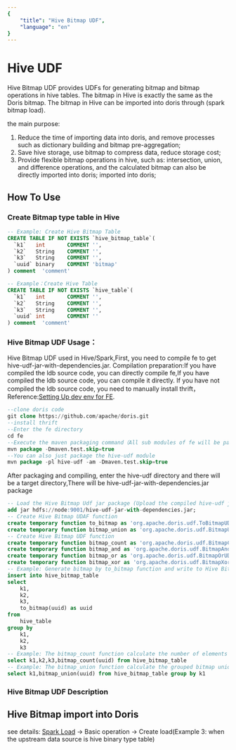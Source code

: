 ```yaml
---
{
    "title": "Hive Bitmap UDF",
    "language": "en"
}
---
```


<!-- 
Licensed to the Apache Software Foundation (ASF) under one
or more contributor license agreements.  See the NOTICE file
distributed with this work for additional information
regarding copyright ownership.  The ASF licenses this file
to you under the Apache License, Version 2.0 (the
"License"); you may not use this file except in compliance
with the License.  You may obtain a copy of the License at
  http://www.apache.org/licenses/LICENSE-2.0
Unless required by applicable law or agreed to in writing,
software distributed under the License is distributed on an
"AS IS" BASIS, WITHOUT WARRANTIES OR CONDITIONS OF ANY
KIND, either express or implied.  See the License for the
specific language governing permissions and limitations
under the License.
-->

# Hive UDF

 Hive Bitmap UDF provides UDFs for generating bitmap and bitmap operations in hive tables. The bitmap in Hive is exactly the same as the Doris bitmap. The bitmap in Hive can be imported into doris through (spark bitmap load).

 the main purpose:
  1. Reduce the time of importing data into doris, and remove processes such as dictionary building and bitmap pre-aggregation;
  2. Save hive storage, use bitmap to compress data, reduce storage cost;
  3. Provide flexible bitmap operations in hive, such as: intersection, union, and difference operations, and the calculated bitmap can also be directly imported into doris; imported into doris;

## How To Use

### Create Bitmap type table in Hive

```sql
-- Example: Create Hive Bitmap Table
CREATE TABLE IF NOT EXISTS `hive_bitmap_table`(
  `k1`   int       COMMENT '',
  `k2`   String    COMMENT '',
  `k3`   String    COMMENT '',
  `uuid` binary    COMMENT 'bitmap'
) comment  'comment'

-- Example：Create Hive Table
CREATE TABLE IF NOT EXISTS `hive_table`(
  `k1`   int       COMMENT '',
  `k2`   String    COMMENT '',
  `k3`   String    COMMENT '',
  `uuid` int       COMMENT ''
) comment  'comment'
```

### Hive Bitmap UDF Usage：

   Hive Bitmap UDF used in Hive/Spark,First, you need to compile fe to get hive-udf-jar-with-dependencies.jar.
   Compilation preparation:If you have compiled the ldb source code, you can directly compile fe,If you have compiled the ldb source code, you can compile it directly. If you have not compiled the ldb source code, you need to manually install thrift，
   Reference:[Setting Up dev env for FE](https://doris.apache.org/community/developer-guide/fe-idea-dev).

```sql
--clone doris code
git clone https://github.com/apache/doris.git
--install thrift
--Enter the fe directory
cd fe
--Execute the maven packaging command（All sub modules of fe will be packaged）
mvn package -Dmaven.test.skip=true
--You can also just package the hive-udf module
mvn package -pl hive-udf -am -Dmaven.test.skip=true
```
After packaging and compiling, enter the hive-udf directory and there will be a target directory,There will be hive-udf-jar-with-dependencies.jar package

```sql
-- Load the Hive Bitmap Udf jar package (Upload the compiled hive-udf jar package to HDFS)
add jar hdfs://node:9001/hive-udf-jar-with-dependencies.jar;
-- Create Hive Bitmap UDAF function
create temporary function to_bitmap as 'org.apache.doris.udf.ToBitmapUDAF' USING JAR 'hdfs://node:9001/hive-udf-jar-with-dependencies.jar';
create temporary function bitmap_union as 'org.apache.doris.udf.BitmapUnionUDAF' USING JAR 'hdfs://node:9001/hive-udf-jar-with-dependencies.jar';
-- Create Hive Bitmap UDF function
create temporary function bitmap_count as 'org.apache.doris.udf.BitmapCountUDF' USING JAR 'hdfs://node:9001/hive-udf-jar-with-dependencies.jar';
create temporary function bitmap_and as 'org.apache.doris.udf.BitmapAndUDF' USING JAR 'hdfs://node:9001/hive-udf-jar-with-dependencies.jar';
create temporary function bitmap_or as 'org.apache.doris.udf.BitmapOrUDF' USING JAR 'hdfs://node:9001/hive-udf-jar-with-dependencies.jar';
create temporary function bitmap_xor as 'org.apache.doris.udf.BitmapXorUDF' USING JAR 'hdfs://node:9001/hive-udf-jar-with-dependencies.jar';
-- Example: Generate bitmap by to_bitmap function and write to Hive Bitmap table
insert into hive_bitmap_table
select 
    k1,
    k2,
    k3,
    to_bitmap(uuid) as uuid
from 
    hive_table
group by 
    k1,
    k2,
    k3
-- Example: The bitmap_count function calculate the number of elements in the bitmap
select k1,k2,k3,bitmap_count(uuid) from hive_bitmap_table
-- Example: The bitmap_union function calculate the grouped bitmap union
select k1,bitmap_union(uuid) from hive_bitmap_table group by k1
```

###  Hive Bitmap UDF  Description

## Hive Bitmap import into Doris

 see details: [Spark Load](../../data-operate/import/import-way/spark-load-manual) -> Basic operation -> Create load(Example 3: when the upstream data source is hive binary type table)